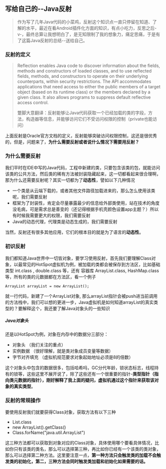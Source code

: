 ## 写给自己的--Java反射

> 作为写了几年Java代码的小菜鸡，反射这个知识点一直只停留在知道、了解的水平，最近在看Android插件化方面的知识，有点小吃力，反思之后-v-，最终总算让我想明白了，是无知限制了我的想象力，痛定思痛，于是有了这篇Java反射的总结--送给自己。

### 反射的定义
> Reflection enables Java code to discover information about the fields, methods and constructors of loaded classes, and to use reflected fields, methods, and constructors to operate on their underlying counterparts, within security restrictions. The API accommodates applications that need access to either the public members of a target object (based on its runtime class) or the members declared by a given class. It also allows programs to suppress default reflective access control.
> 
> 蹩脚大意翻译：反射能够让Java代码获取一个已经加载的类的字段，方法，构造器等信息，并能够访问它们不受访问权限的控制（private也能访问）

上面反射是Oracle官方文档的定义，反射能够突破访问权限控制，这还是很优秀的，但是，问题来了，**为什么需要反射或者说什么情况下需要用反射？**

### 为什么需要反射
我们平时在IDE中写的Java代码，工程中新建的类，只要包含该类的包，就能访问该类的公共方法，然后类的稀有方法被封装隐藏起来，这一切都看起来很合理啊，那为什么还需要反射呢？其实一切都为了**动态性**，譬如以下几种情况

* 一个类是从云端下载的，或者其他文件路径加载进来的，那么怎么使用该类呢，我们需要反射
* 框架为了封装性，肯定会尽量暴露最少的信息给外部类使用，站在技术的角度没毛病，可是需求总是善变的（还记得根据手机壳颜色设置app主题？）所以有时候我需要更大的权限，我们需要反射
* Java的动态代理，代理类是动态生成的，我们需要反射

当然，反射还有很多其他应用，它们的根本目的就是为了语言的**动态性**。

### 初识反射
我们都知道Java世界中一切皆对象，要学习使用反射，首先我们要理解Class对象，以最常见的HotSpot虚拟机为例，被加载的类都会被保存到方法区，比如基础类型 int.class , double.class 等，还有 容器库 ArrayList.class, HashMap.class 等，所有的类的元数据都在方法区，看一个例子

```
ArrayList arrayList = new ArrayList();
```
就一行代码，新建了一个ArrayList对象, 那么arrayList指针会被push进当前调用的方法栈中，我们可以想的更进一步，Java虚拟机是如何知道arrayList的真实类型的？要解释这个，我还要了解Java对象头的一些知识

##### Java对象头
还是以HotSpot为例，对象在内存中的数据分三部分：

* 对象头  （我们关注的重点）
* 实例数据  （很好理解，就是类对象成员变量等数据）
* 字节对齐填充 （虚拟机规范要求对象起始地址必须是8的倍数）

这个对象头中包含的数据很多，包括哈希吗，GC分代年龄，锁状态标志，线程持有的锁等，这些这里不展开说了，除了这些还有一个很重要的指针-**类型指针（指向类元数据的指针），刚好解释了我上面的疑问，虚拟机通过这个指针来获取该对象的真实类型**。

### 反射的常规操作
要使用反射我们就要获得Class对象，获取方法有以下三种

* List.class
* new ArrayList().getClass()
* Class.forName("java.util.ArrayList")

这三种方法都可以获取到对象对应的Class对象，具体使用哪个要看具体情况，比如你只有该类的类名，那么可以选择第三种，再比如你已经有一个该类的类对象，那么可以选择第二种方法。这里要注意一点，**第一种方法只会触发类的加载不会触发类的初始化，第二，三种方法会同时触发类加载和初始化如果需要的话。**
